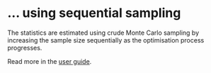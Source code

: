 <!--
 Copyright 2021 IRT Saint Exupéry, https://www.irt-saintexupery.com

 This work is licensed under the Creative Commons Attribution-ShareAlike 4.0
 International License. To view a copy of this license, visit
 http://creativecommons.org/licenses/by-sa/4.0/ or send a letter to Creative
 Commons, PO Box 1866, Mountain View, CA 94042, USA.
-->
# ... using sequential sampling

The statistics are estimated using crude Monte Carlo sampling
by increasing the sample size sequentially as the optimisation process progresses.

Read more in the [user guide](../../../user_guide/umdo/sequential_sampling.md).
